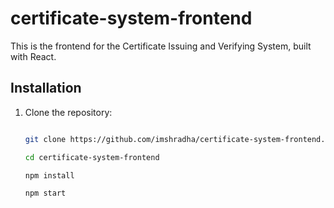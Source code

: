 # certificate-system-frontend

This is the frontend for the Certificate Issuing and Verifying System, built with React.

## Installation

1. Clone the repository:
 
   ```bash

   git clone https://github.com/imshradha/certificate-system-frontend.git

   cd certificate-system-frontend

   npm install

   npm start
   
